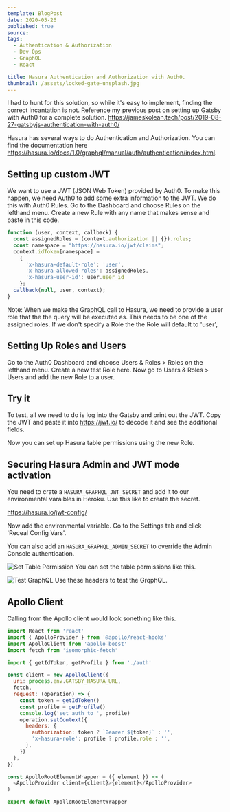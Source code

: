 ```yaml
---
template: BlogPost
date: 2020-05-26
published: true
source:
tags:
  - Authentication & Authorization
  - Dev Ops
  - GraphQL
  - React

title: Hasura Authentication and Authorization with Auth0.
thumbnail: /assets/locked-gate-unsplash.jpg
---
```


I had to hunt for this solution, so while it's easy to implement, finding the correct incantation is not. Reference my previous post on setting up Gatsby with Auth0 for a complete solution. https://jameskolean.tech/post/2019-08-27-gatsbyjs-authentication-with-auth0/

Hasura has several ways to do Authentication and Authorization. You can find the documentation here https://hasura.io/docs/1.0/graphql/manual/auth/authentication/index.html.

## Setting up custom JWT

We want to use a JWT (JSON Web Token) provided by Auth0. To make this happen, we need Auth0 to add some extra information to the JWT. We do this with Auth0 Rules. Go to the Dashboard and choose Rules on the lefthand menu. Create a new Rule with any name that makes sense and paste in this code.

```javascript
function (user, context, callback) {
  const assignedRoles = (context.authorization || {}).roles;
  const namespace = "https://hasura.io/jwt/claims";
  context.idToken[namespace] =
    {
      'x-hasura-default-role': 'user',
      'x-hasura-allowed-roles': assignedRoles,
      'x-hasura-user-id': user.user_id
    };
  callback(null, user, context);
}
```

Note: When we make the GraphQL call to Hasura, we need to provide a user role that the the query will be executed as. This needs to be one of the assigned roles. If we don't specify a Role the the Role will default to 'user',

## Setting Up Roles and Users

Go to the Auth0 Dashboard and choose Users & Roles > Roles on the lefthand menu. Create a new test Role here. Now go to Users & Roles > Users and add the new Role to a user.

## Try it

To test, all we need to do is log into the Gatsby and print out the JWT. Copy the JWT and paste it into https://jwt.io/ to decode it and see the additional fields.

Now you can set up Hasura table permissions using the new Role.

## Securing Hasura Admin and JWT mode activation

You need to crate a `HASURA_GRAPHQL_JWT_SECRET` and add it to our environmental varaibles in Heroku. Use this like to create the secret.

https://hasura.io/jwt-config/

Now add the environmental variable. Go to the Settings tab and click 'Receal Config Vars'.

You can also add an `HASURA_GRAPHQL_ADMIN_SECRET` to override the Admin Console authentication.

![Set Table Permission](/assets/hasura-auth0/hasura-permissions.png) You can set the table permissions like this.

![Test GraphQL](/assets/hasura-auth0/hasura-test-auth.png) Use these headers to test the GrqphQL.

## Apollo Client

Calling from the Apollo client would look sonething like this.

```javascript
import React from 'react'
import { ApolloProvider } from '@apollo/react-hooks'
import ApolloClient from 'apollo-boost'
import fetch from 'isomorphic-fetch'

import { getIdToken, getProfile } from './auth'

const client = new ApolloClient({
  uri: process.env.GATSBY_HASURA_URL,
  fetch,
  request: (operation) => {
    const token = getIdToken()
    const profile = getProfile()
    console.log('set auth to ', profile)
    operation.setContext({
      headers: {
        authorization: token ? `Bearer ${token}` : '',
        'x-hasura-role': profile ? profile.role : '',
      },
    })
  },
})

const ApolloRootElementWrapper = ({ element }) => (
  <ApolloProvider client={client}>{element}</ApolloProvider>
)

export default ApolloRootElementWrapper
```
